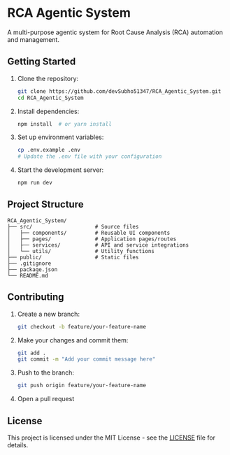 # RCA Agentic System

A multi-purpose agentic system for Root Cause Analysis (RCA) automation and management.

## Getting Started

1. Clone the repository:
   ```bash
   git clone https://github.com/devSubho51347/RCA_Agentic_System.git
   cd RCA_Agentic_System
   ```

2. Install dependencies:
   ```bash
   npm install  # or yarn install
   ```

3. Set up environment variables:
   ```bash
   cp .env.example .env
   # Update the .env file with your configuration
   ```

4. Start the development server:
   ```bash
   npm run dev
   ```

## Project Structure

```
RCA_Agentic_System/
├── src/                    # Source files
│   ├── components/         # Reusable UI components
│   ├── pages/              # Application pages/routes
│   ├── services/           # API and service integrations
│   └── utils/              # Utility functions
├── public/                 # Static files
├── .gitignore
├── package.json
└── README.md
```

## Contributing

1. Create a new branch:
   ```bash
   git checkout -b feature/your-feature-name
   ```

2. Make your changes and commit them:
   ```bash
   git add .
   git commit -m "Add your commit message here"
   ```

3. Push to the branch:
   ```bash
   git push origin feature/your-feature-name
   ```

4. Open a pull request

## License

This project is licensed under the MIT License - see the [LICENSE](LICENSE) file for details.
